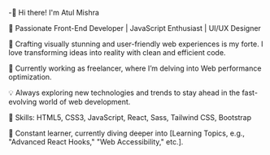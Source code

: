-👋 Hi there! I'm Atul Mishra 

🌟 Passionate Front-End Developer | JavaScript Enthusiast | UI/UX Designer

🚀 Crafting visually stunning and user-friendly web experiences is my forte. I love transforming ideas into reality with clean and efficient code.

💼 Currently working as freelancer, where I’m delving into Web performance optimization.

💡 Always exploring new technologies and trends to stay ahead in the fast-evolving world of web development.

🔧 Skills: HTML5, CSS3, JavaScript, React,  Sass, Tailwind CSS, Bootstrap

🌱 Constant learner, currently diving deeper into [Learning Topics, e.g., "Advanced React Hooks," "Web Accessibility," etc.].
